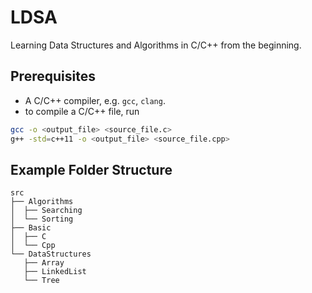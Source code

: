 # LDSA

Learning Data Structures and Algorithms in C/C++ from the beginning.

## Prerequisites

- A C/C++ compiler, e.g. `gcc`, `clang`.
- to compile a C/C++ file, run

```bash
gcc -o <output_file> <source_file.c>
g++ -std=c++11 -o <output_file> <source_file.cpp>
```

## Example Folder Structure

```
src
├── Algorithms
│  ├── Searching
│  └── Sorting
├── Basic
│  ├── C
│  └── Cpp
└── DataStructures
   ├── Array
   ├── LinkedList
   └── Tree
```
